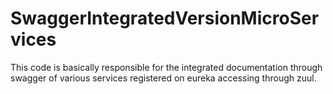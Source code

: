 # SwaggerIntegratedVersionMicroServices
This code is basically responsible for the integrated documentation through swagger of various services registered on eureka accessing through zuul.    
